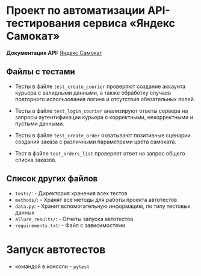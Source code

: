 # Проект по автоматизации API-тестирования сервиса «Яндекс Самокат»

**Документация API:** [Яндекс Самокат](https://qa-scooter.praktikum-services.ru/)


## Файлы с тестами

- Тесты в файле `test_create_courier` проверяют создание аккаунта курьера с валидными данными, а также обработку случаев повторного использования логина и отсутствия обязательных полей.
  
- Тесты в файле `test_login_courier` анализируют ответы сервера на запросы аутентификации курьера с корректными, некорректными и пустыми данными.

- Тесты в файле `test_create_order` охватывают позитивные сценарии создания заказа с различными параметрами цвета самоката.

- Тест в файле `test_orders_list` проверяет ответ на запрос общего списка заказов.


## Список других файлов

- `tests/`: - Директория хранения всех тестов
- `methods/`: - Хранят все методы для работы проекта автотестов
- `data.py`: - Хранит вспомогательную информацию, по типу тестовых данных
- `allure_results/`: - Отчеты запуска автотестов
- `requirements.txt`: - Файл с зависимостями

# Запуск автотестов 
- командой в консоли - `pytest`